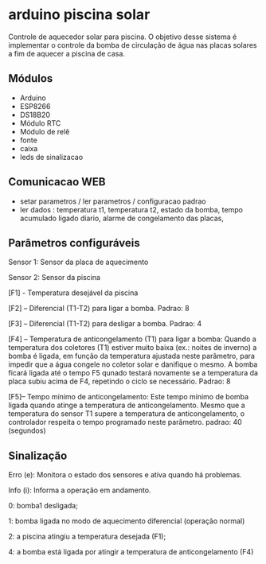 # arduino piscina solar
Controle de aquecedor solar para piscina.
O objetivo desse sistema é implementar o controle da bomba de circulação de água nas placas solares a fim
de aquecer a piscina de casa.

## Módulos
* Arduino
* ESP8266
* DS18B20
* Módulo RTC
* Módulo de relê
* fonte
* caixa
* leds de sinalizacao


## Comunicacao WEB
* setar parametros / ler parametros / configuracao padrao
* ler dados :  temperatura t1, temperatura t2, estado da bomba, tempo acumulado ligado diario, alarme de congelamento das placas, 

## Parâmetros configuráveis

Sensor 1: Sensor da placa de aquecimento

Sensor 2: Sensor da piscina

[F1] - Temperatura desejável da piscina

[F2] – Diferencial (T1-T2) para ligar a bomba. Padrao: 8

[F3] – Diferencial (T1-T2) para desligar a bomba. Padrao: 4

[F4] – Temperatura de anticongelamento (T1) para ligar a bomba:
Quando a temperatura dos coletores (T1) estiver muito baixa (ex.: noites de inverno) a bomba é
ligada, em função da temperatura ajustada neste parâmetro, para impedir que a água congele
no coletor solar e danifique o mesmo. A bomba ficará ligada até o tempo F5 qunado testará 
novamente se a temperatura da placa subiu acima de F4, repetindo o ciclo se necessário.
Padrao: 8

[F5]– Tempo mínimo de anticongelamento:
Este tempo mínimo de bomba ligada quando atinge a temperatura de anticongelamento.
Mesmo que a temperatura do sensor T1 supere a temperatura de anticongelamento,
o controlador respeita o tempo programado neste parâmetro. 
padrao: 40 (segundos)

## Sinalização

Erro (e): Monitora o estado dos sensores e ativa quando há problemas.

Info (i): Informa a operação em andamento. 

0: bomba1 desligada; 

1: bomba ligada no modo de aquecimento diferencial (operação normal)

2: a piscina atingiu a temperatura desejada (F1);

4: a bomba está ligada por atingir a temperatura de anticongelamento (F4)


